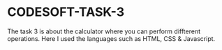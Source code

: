 # CODESOFT-TASK-3
The task 3 is about the calculator where you can perform diffterent operations. Here I used the languages such as HTML, CSS &amp; Javascript.
